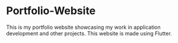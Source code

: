 # Portfolio-Website
This is my portfolio website showcasing my work in application development and other projects. This website is made using Flutter.
